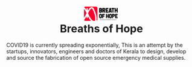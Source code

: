 <h1 align="center">
  <br>
  <a href="https://breathsofhope.github.io/">
  <img src="img/logo/logo.png" align="center" alt="Breaths of Hope" width="100"></a>
  <br>
  Breaths of Hope
  <br>
</h1>

COVID19 is currently spreading exponentially, This is an attempt by the startups, innovators, engineers and doctors of Kerala to design, develop and source the fabrication of open source emergency medical supplies.
